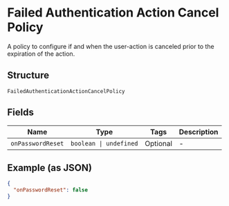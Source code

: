 
# Failed Authentication Action Cancel Policy

A policy to configure if and when the user-action is canceled prior to the expiration of the action.

## Structure

`FailedAuthenticationActionCancelPolicy`

## Fields

| Name | Type | Tags | Description |
|  --- | --- | --- | --- |
| `onPasswordReset` | `boolean \| undefined` | Optional | - |

## Example (as JSON)

```json
{
  "onPasswordReset": false
}
```

